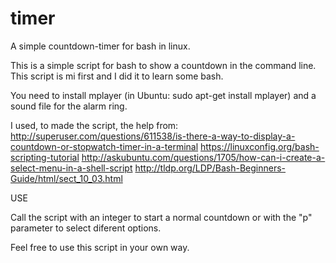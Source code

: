 # timer
A simple countdown-timer for bash in linux.

This is a simple script for bash to show a countdown in the command line. This script is mi first and I did it to learn some bash.

You need to install mplayer (in Ubuntu: sudo apt-get install mplayer) and a sound file for the alarm ring.

I used, to made the script, the help from:
http://superuser.com/questions/611538/is-there-a-way-to-display-a-countdown-or-stopwatch-timer-in-a-terminal
https://linuxconfig.org/bash-scripting-tutorial
http://askubuntu.com/questions/1705/how-can-i-create-a-select-menu-in-a-shell-script
http://tldp.org/LDP/Bash-Beginners-Guide/html/sect_10_03.html

USE

Call the script with an integer to start a normal countdown or with the "p" parameter to select diferent options.

Feel free to use this script in your own way.

